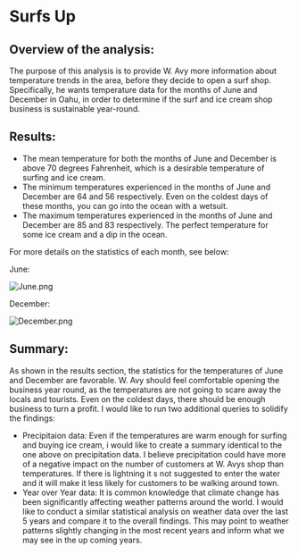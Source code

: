 # Surfs Up

## Overview of the analysis: 
The purpose of this analysis is to provide W. Avy more information about temperature trends in the area, before they decide to open a surf shop. Specifically, he wants temperature data for the months of June and December in Oahu, in order to determine if the surf and ice cream shop business is sustainable year-round.

## Results: 
- The mean temperature for both the months of June and December is above 70 degrees Fahrenheit, which is a desirable temperature of surfing and ice cream. 
- The minimum temperatures experienced in the months of June and December are 64 and 56 respectively. Even on the coldest days of these months, you can go into the ocean with a wetsuit. 
- The maximum temperatures experienced in the months of June and December are 85 and 83 respectively. The perfect temperature for some ice cream and a dip in the ocean. 

For more details on the statistics of each month, see below: 

June:

![June.png](https://github.com/andreabassetti/surfs_up/blob/main/jpg/June.png)

December:

![December.png](https://github.com/andreabassetti/surfs_up/blob/main/jpg/December.png)

## Summary: 
As shown in the results section, the statistics for the temperatures of June and December are favorable. W. Avy should feel comfortable opening the business year round, as the temperatures are not going to scare away the locals and tourists. Even on the coldest days, there should be enough business to turn a profit. I would like to run two additional queries to solidify the findings: 
- Precipitaion data: Even if the temperatures are warm enough for surfing and buying ice cream, i would like to create a summary identical to the one above on precipitation data. I believe precipitation could have more of a negative impact on the number of customers at W. Avys shop than temperatures. If there is lightning it s not suggested to enter the water and it will make it less likely for customers to be walking around town. 
- Year over Year data: It is common knowledge that climate change has been significantly affecting weather patterns around the world. I would like to conduct a similar statistical analysis on weather data over the last 5 years and compare it to the overall findings. This may point to weather patterns slightly changing in the most recent years and inform what we may see in the up coming years. 
